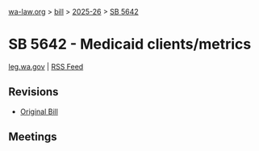 [wa-law.org](/) > [bill](/bill/) > [2025-26](/bill/2025-26/) > [SB 5642](/bill/2025-26/sb/5642/)

# SB 5642 - Medicaid clients/metrics
[leg.wa.gov](https://app.leg.wa.gov/billsummary?BillNumber=5642&Year=2025&Initiative=false) | [RSS Feed](./rss.xml)

## Revisions
* [Original Bill](1/)

## Meetings